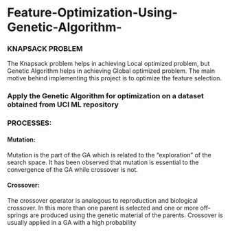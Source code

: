 # Feature-Optimization-Using-Genetic-Algorithm-

<b><h3>KNAPSACK PROBLEM</h3></b>
The Knapsack problem helps in achieving Local optimized problem, but Genetic Algorithm helps in achieving Global optimized problem. The main motive behind implementing this project is to optimize the feature selection.


<b><h3>Apply the Genetic Algorithm for optimization on a dataset obtained from UCI ML repository</h3></b>


<b><h3>PROCESSES:</h3></b>

<b><h4>Mutation:</h4></b>

Mutation is the part of the GA which is related to the “exploration” of the search space. It has been observed that mutation is essential to the convergence of the GA while crossover is not.

<b><h4>Crossover:</h4></b>

The crossover operator is analogous to reproduction and biological crossover. In this more than one parent is selected and one or more off-springs are produced using the genetic material of the parents. Crossover is usually applied in a GA with a high probability
